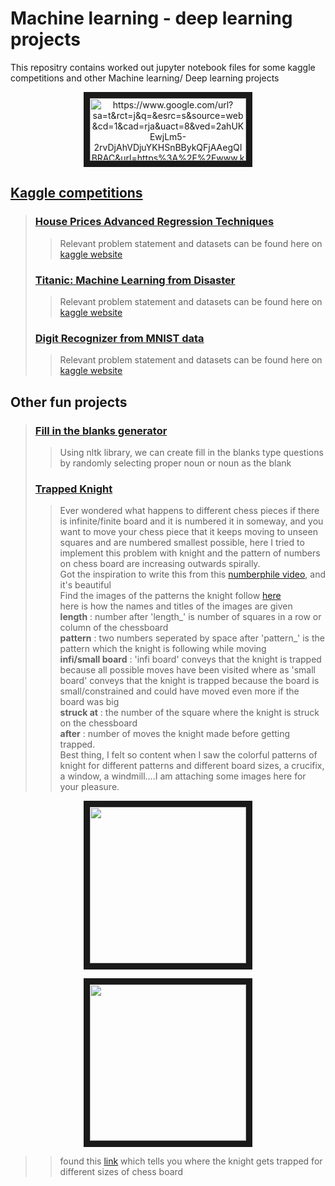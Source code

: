 # Machine learning - deep learning projects
This repositry contains worked out jupyter notebook files for some kaggle competitions and other Machine learning/ Deep learning projects  
<p align="center">
<a target="_blank">
        <img src="https://upload.wikimedia.org/wikipedia/commons/7/7c/Kaggle_logo.png" 
alt="https://www.google.com/url?sa=t&rct=j&q=&esrc=s&source=web&cd=1&cad=rja&uact=8&ved=2ahUKEwjLm5-2rvDjAhVDjuYKHSnBBykQFjAAegQIBRAC&url=https%3A%2F%2Fwww.kaggle.com%2F&usg=AOvVaw358aJVdRF5ENauJCrosrX1" width="250" height="100" border="10" align="center"/></a>
</p>

## [Kaggle competitions](https://github.com/sudheernaidu53/Machine-learning-Deep-learning-projects/tree/master/kaggle%20competitions)  
>### [House Prices Advanced Regression Techniques](https://github.com/sudheernaidu53/Machine-learning-Deep-learning-projects/tree/master/kaggle%20competitions/House%20Prices%20Advanced%20Regression%20Techniques)  
>> Relevant problem statement and datasets can be found here on [kaggle website](https://www.kaggle.com/c/house-prices-advanced-regression-techniques)  
>### [Titanic: Machine Learning from Disaster](https://github.com/sudheernaidu53/Machine-learning-Deep-learning-projects/tree/master/kaggle%20competitions/Titanic%2C%20machine%20learning%20from%20disaster)  
>> Relevant problem statement and datasets can be found here on [kaggle website](https://www.kaggle.com/c/titanic)  
>### [Digit Recognizer from MNIST data](https://github.com/sudheernaidu53/Machine-learning-Deep-learning-projects/tree/master/kaggle%20competitions/digit%20recogniser)  
>> Relevant problem statement and datasets can be found here on [kaggle website](https://www.kaggle.com/c/digit-recognizer)  

## Other fun projects  
>### [Fill in the blanks generator](https://github.com/sudheernaidu53/Machine-learning-Deep-learning-projects/tree/master/fill%20in%20the%20blanks%20using%20nltk)  
>> Using nltk library, we can create fill in the blanks type questions by randomly selecting proper noun or noun as the blank  
>### [Trapped Knight](https://github.com/sudheernaidu53/Machine-learning-Deep-learning-projects/tree/master/The%20trapped%20knight)  
>>Ever wondered what happens to different chess pieces if there is infinite/finite board and it is numbered it in someway, and you want to move your chess piece that it keeps moving to unseen squares and are numbered smallest possible, here I tried to implement this problem with knight and the pattern of numbers on chess board are increasing outwards spirally.  
>>Got the inspiration to write this from this [numberphile video](https://www.youtube.com/watch?v=RGQe8waGJ4w), and it's beautiful  
>>Find the images of the patterns the knight follow [here](https://github.com/sudheernaidu53/Machine-learning-Deep-learning-projects/tree/master/The%20trapped%20knight/images)  
here is how the names and titles of the images are given  
**length** : number after 'length_' is number of squares in a row or column of the chessboard  
**pattern** : two numbers seperated by space after 'pattern_' is the pattern which the knight is following while moving  
**infi/small board** : 'infi board' conveys that the knight is trapped because all possible moves have been visited where as 'small board' conveys that the knight is trapped because the board is small/constrained and could have moved even more if the board was big  
**struck at** : the number of the square where the knight is struck on the chessboard  
**after** : number of moves the knight made before getting trapped.  
Best thing, I felt so content when I saw the colorful patterns of knight for different patterns and different board sizes, a crucifix, a window, a windmill....I am attaching some images here for your pleasure.  
<p align="center">
<a target="_blank">
        <img src="https://github.com/sudheernaidu53/Machine-learning-Deep-learning-projects/blob/master/The%20trapped%20knight/images/length%20_%201000%20pattern%20_%204%2010%20infi%20boardstruck%20at%2026967%20after%207574%20steps.png" 
width="250" height="250" border="10" /></a>
</p>
<p align="center">
<a target="_blank">
        <img src="https://github.com/sudheernaidu53/Machine-learning-Deep-learning-projects/blob/master/The%20trapped%20knight/images/length%20_%201000%20pattern%20_%204%2010%20infi%20boardstruck%20at%2026967%20after%207574%20steps.png" 
width="250" height="250" border="10" /></a>
</p>

>>found this [link](https://oeis.org/A316667/b316667.txt) which tells you where the knight gets trapped for different sizes of chess board

